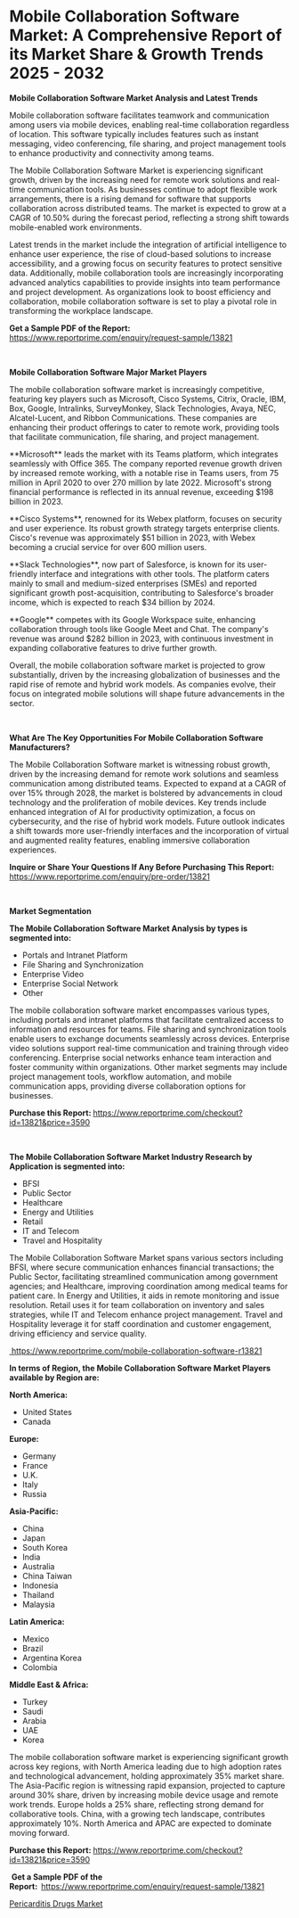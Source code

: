 <p><h1>Mobile Collaboration Software Market: A Comprehensive Report of its Market Share & Growth Trends 2025 - 2032</h1></p><p><strong>Mobile Collaboration Software Market Analysis and Latest Trends</strong></p>
<p><p>Mobile collaboration software facilitates teamwork and communication among users via mobile devices, enabling real-time collaboration regardless of location. This software typically includes features such as instant messaging, video conferencing, file sharing, and project management tools to enhance productivity and connectivity among teams.</p><p>The Mobile Collaboration Software Market is experiencing significant growth, driven by the increasing need for remote work solutions and real-time communication tools. As businesses continue to adopt flexible work arrangements, there is a rising demand for software that supports collaboration across distributed teams. The market is expected to grow at a CAGR of 10.50% during the forecast period, reflecting a strong shift towards mobile-enabled work environments.</p><p>Latest trends in the market include the integration of artificial intelligence to enhance user experience, the rise of cloud-based solutions to increase accessibility, and a growing focus on security features to protect sensitive data. Additionally, mobile collaboration tools are increasingly incorporating advanced analytics capabilities to provide insights into team performance and project development. As organizations look to boost efficiency and collaboration, mobile collaboration software is set to play a pivotal role in transforming the workplace landscape.</p></p>
<p><strong>Get a Sample PDF of the Report:&nbsp;</strong> <a href="https://www.reportprime.com/enquiry/request-sample/13821?utm_campaign=2795&utm_medium=2&utm_source=Github&utm_content=ia&utm_term=20032025&utm_id=mobile-collaboration-software">https://www.reportprime.com/enquiry/request-sample/13821</a></p>
<p>&nbsp;</p>
<p><strong>Mobile Collaboration Software Major Market Players</strong></p>
<p><p>The mobile collaboration software market is increasingly competitive, featuring key players such as Microsoft, Cisco Systems, Citrix, Oracle, IBM, Box, Google, Intralinks, SurveyMonkey, Slack Technologies, Avaya, NEC, Alcatel-Lucent, and Ribbon Communications. These companies are enhancing their product offerings to cater to remote work, providing tools that facilitate communication, file sharing, and project management.</p><p>**Microsoft** leads the market with its Teams platform, which integrates seamlessly with Office 365. The company reported revenue growth driven by increased remote working, with a notable rise in Teams users, from 75 million in April 2020 to over 270 million by late 2022. Microsoft's strong financial performance is reflected in its annual revenue, exceeding $198 billion in 2023.</p><p>**Cisco Systems**, renowned for its Webex platform, focuses on security and user experience. Its robust growth strategy targets enterprise clients. Cisco's revenue was approximately $51 billion in 2023, with Webex becoming a crucial service for over 600 million users.</p><p>**Slack Technologies**, now part of Salesforce, is known for its user-friendly interface and integrations with other tools. The platform caters mainly to small and medium-sized enterprises (SMEs) and reported significant growth post-acquisition, contributing to Salesforce's broader income, which is expected to reach $34 billion by 2024.</p><p>**Google** competes with its Google Workspace suite, enhancing collaboration through tools like Google Meet and Chat. The company's revenue was around $282 billion in 2023, with continuous investment in expanding collaborative features to drive further growth.</p><p>Overall, the mobile collaboration software market is projected to grow substantially, driven by the increasing globalization of businesses and the rapid rise of remote and hybrid work models. As companies evolve, their focus on integrated mobile solutions will shape future advancements in the sector.</p></p>
<p>&nbsp;</p>
<p><strong>What Are The Key Opportunities For Mobile Collaboration Software Manufacturers?</strong></p>
<p><p>The Mobile Collaboration Software market is witnessing robust growth, driven by the increasing demand for remote work solutions and seamless communication among distributed teams. Expected to expand at a CAGR of over 15% through 2028, the market is bolstered by advancements in cloud technology and the proliferation of mobile devices. Key trends include enhanced integration of AI for productivity optimization, a focus on cybersecurity, and the rise of hybrid work models. Future outlook indicates a shift towards more user-friendly interfaces and the incorporation of virtual and augmented reality features, enabling immersive collaboration experiences.</p></p>
<p><strong>Inquire or Share Your Questions If Any Before Purchasing This Report:</strong> <a href="https://www.reportprime.com/enquiry/pre-order/13821?utm_campaign=2795&utm_medium=2&utm_source=Github&utm_content=ia&utm_term=20032025&utm_id=mobile-collaboration-software">https://www.reportprime.com/enquiry/pre-order/13821</a></p>
<p>&nbsp;</p>
<p><strong>Market Segmentation</strong></p>
<p><strong>The Mobile Collaboration Software Market Analysis by types is segmented into:</strong></p>
<p><ul><li>Portals and Intranet Platform</li><li>File Sharing and Synchronization</li><li>Enterprise Video</li><li>Enterprise Social Network</li><li>Other</li></ul></p>
<p><p>The mobile collaboration software market encompasses various types, including portals and intranet platforms that facilitate centralized access to information and resources for teams. File sharing and synchronization tools enable users to exchange documents seamlessly across devices. Enterprise video solutions support real-time communication and training through video conferencing. Enterprise social networks enhance team interaction and foster community within organizations. Other market segments may include project management tools, workflow automation, and mobile communication apps, providing diverse collaboration options for businesses.</p></p>
<p><strong>Purchase this Report:&nbsp;</strong><a href="https://www.reportprime.com/checkout?id=13821&price=3590&utm_campaign=2795&utm_medium=2&utm_source=Github&utm_content=ia&utm_term=20032025&utm_id=mobile-collaboration-software">https://www.reportprime.com/checkout?id=13821&price=3590</a></p>
<p>&nbsp;</p>
<p><strong>The Mobile Collaboration Software Market Industry Research by Application is segmented into:</strong></p>
<p><ul><li>BFSI</li><li>Public Sector</li><li>Healthcare</li><li>Energy and Utilities</li><li>Retail</li><li>IT and Telecom</li><li>Travel and Hospitality</li></ul></p>
<p><p>The Mobile Collaboration Software Market spans various sectors including BFSI, where secure communication enhances financial transactions; the Public Sector, facilitating streamlined communication among government agencies; and Healthcare, improving coordination among medical teams for patient care. In Energy and Utilities, it aids in remote monitoring and issue resolution. Retail uses it for team collaboration on inventory and sales strategies, while IT and Telecom enhance project management. Travel and Hospitality leverage it for staff coordination and customer engagement, driving efficiency and service quality.</p></p>
<p><a href="https://www.reportprime.com/mobile-collaboration-software-r13821?utm_campaign=2795&utm_medium=2&utm_source=Github&utm_content=ia&utm_term=20032025&utm_id=mobile-collaboration-software">&nbsp;https://www.reportprime.com/mobile-collaboration-software-r13821</a></p>
<p><strong>In terms of Region, the Mobile Collaboration Software Market Players available by Region are:</strong></p>
<p>
    <p> <strong> North America: </strong>
        <ul>
            <li>United States</li>
            <li>Canada</li>
        </ul>
        </p> 
    <p> <strong> Europe: </strong>
        <ul>
            <li>Germany</li>
            <li>France</li>
            <li>U.K.</li>
            <li>Italy</li>
            <li>Russia</li>
        </ul>
        </p> 
    <p> <strong> Asia-Pacific: </strong>
        <ul>
            <li>China</li>
            <li>Japan</li>
            <li>South Korea</li>
            <li>India</li>
            <li>Australia</li>
            <li>China Taiwan</li>
            <li>Indonesia</li>
            <li>Thailand</li>
            <li>Malaysia</li>
        </ul>
        </p> 
    <p> <strong> Latin America: </strong>
        <ul>
            <li>Mexico</li>
            <li>Brazil</li>
            <li>Argentina Korea</li>
            <li>Colombia</li>
        </ul>
        </p> 
    <p> <strong> Middle East & Africa: </strong>
        <ul>
            <li>Turkey</li>
            <li>Saudi</li>
            <li>Arabia</li>
            <li>UAE</li>
            <li>Korea</li>
        </ul>
    </p>
    </p>
<p><p>The mobile collaboration software market is experiencing significant growth across key regions, with North America leading due to high adoption rates and technological advancement, holding approximately 35% market share. The Asia-Pacific region is witnessing rapid expansion, projected to capture around 30% share, driven by increasing mobile device usage and remote work trends. Europe holds a 25% share, reflecting strong demand for collaborative tools. China, with a growing tech landscape, contributes approximately 10%. North America and APAC are expected to dominate moving forward.</p></p>
<p><strong>Purchase this Report: </strong><a href="https://www.reportprime.com/checkout?id=13821&price=3590&utm_campaign=2795&utm_medium=2&utm_source=Github&utm_content=ia&utm_term=20032025&utm_id=mobile-collaboration-software">https://www.reportprime.com/checkout?id=13821&price=3590</a></p>
<p>&nbsp;<strong>Get a Sample PDF of the Report:&nbsp;&nbsp;</strong><a href="https://www.reportprime.com/enquiry/request-sample/13821?utm_campaign=2795&utm_medium=2&utm_source=Github&utm_content=ia&utm_term=20032025&utm_id=mobile-collaboration-software">https://www.reportprime.com/enquiry/request-sample/13821</a></p>
<p><strong></strong></p>
<p><p><a href="https://github.com/ziogaskangui96/Market-Research-Report-List-1/blob/main/pericarditis-drugs-market.md?utm_campaign=2795&utm_medium=2&utm_source=Github&utm_content=ia&utm_term=20032025&utm_id=mobile-collaboration-software">Pericarditis Drugs Market</a></p></p>